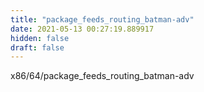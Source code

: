 ```yaml
---
title: "package_feeds_routing_batman-adv"
date: 2021-05-13 00:27:19.889917
hidden: false
draft: false
---
```


x86/64/package_feeds_routing_batman-adv

